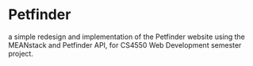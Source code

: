 # Petfinder
a simple redesign and implementation of the Petfinder website using the MEANstack and Petfinder API, for CS4550 Web Development semester project.
